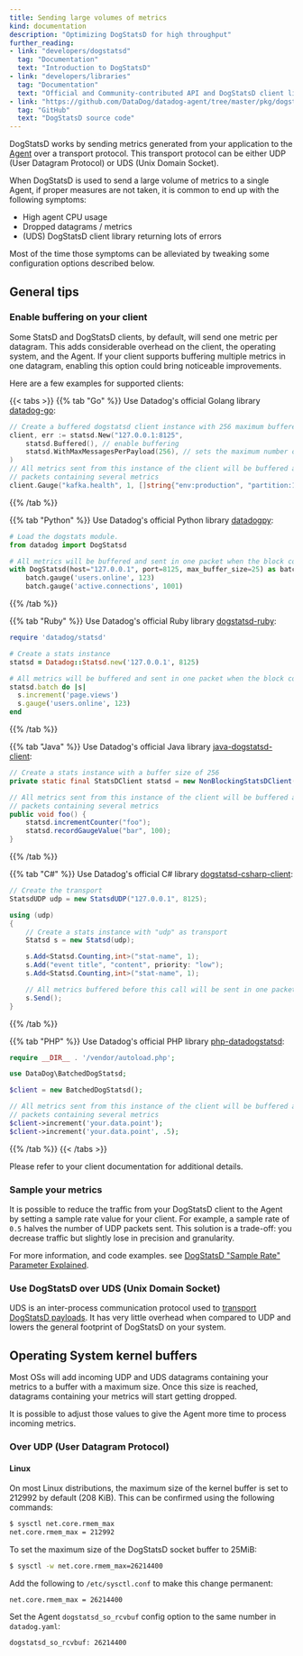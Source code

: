 ```yaml
---
title: Sending large volumes of metrics
kind: documentation
description: "Optimizing DogStatsD for high throughput"
further_reading:
- link: "developers/dogstatsd"
  tag: "Documentation"
  text: "Introduction to DogStatsD"
- link: "developers/libraries"
  tag: "Documentation"
  text: "Official and Community-contributed API and DogStatsD client libraries"
- link: "https://github.com/DataDog/datadog-agent/tree/master/pkg/dogstatsd"
  tag: "GitHub"
  text: "DogStatsD source code"
---
```


DogStatsD works by sending metrics generated from your application to the [Agent](https://docs.datadoghq.com/agent/) over a transport protocol. This transport protocol can be either UDP (User Datagram Protocol) or UDS (Unix Domain Socket).

When DogStatsD is used to send a large volume of metrics to a single Agent, if proper measures are not taken, it is common to end up with the following symptoms:

- High agent CPU usage
- Dropped datagrams / metrics
- (UDS) DogStatsD client library returning lots of errors

Most of the time those symptoms can be alleviated by tweaking some configuration options described below.

## General tips

### Enable buffering on your client

Some StatsD and DogStatsD clients, by default, will send one metric per datagram. This adds considerable overhead on the client, the operating system, and the Agent. If your client supports buffering multiple metrics in one datagram, enabling this option could bring noticeable improvements.

Here are a few examples for supported clients:

{{< tabs >}}
{{% tab "Go" %}}
Use Datadog's official Golang library [datadog-go](https://github.com/DataDog/datadog-go):

```go
// Create a buffered dogstatsd client instance with 256 maximum buffered metrics
client, err := statsd.New("127.0.0.1:8125",
    statsd.Buffered(), // enable buffering
    statsd.WithMaxMessagesPerPayload(256), // sets the maximum number of messages in a single datagram
)
// All metrics sent from this instance of the client will be buffered and sent in
// packets containing several metrics
client.Gauge("kafka.health", 1, []string{"env:production", "partition:1", "partition:2"}, 1)
```
{{% /tab %}}

{{% tab "Python" %}}
Use Datadog's official Python library [datadogpy](https://github.com/DataDog/datadogpy):

```python
# Load the dogstats module.
from datadog import DogStatsd

# All metrics will be buffered and sent in one packet when the block completes
with DogStatsd(host="127.0.0.1", port=8125, max_buffer_size=25) as batch:
    batch.gauge('users.online', 123)
    batch.gauge('active.connections', 1001)
```
{{% /tab %}}

{{% tab "Ruby" %}}
Use Datadog's official Ruby library [dogstatsd-ruby](https://github.com/DataDog/dogstatsd-ruby):

```ruby
require 'datadog/statsd'

# Create a stats instance
statsd = Datadog::Statsd.new('127.0.0.1', 8125)

# All metrics will be buffered and sent in one packet when the block completes
statsd.batch do |s|
  s.increment('page.views')
  s.gauge('users.online', 123)
end
```
{{% /tab %}}

{{% tab "Java" %}}
Use Datadog's official Java library [java-dogstatsd-client](https://github.com/DataDog/java-dogstatsd-client):

```java
// Create a stats instance with a buffer size of 256
private static final StatsDClient statsd = new NonBlockingStatsDClient("namespace", "127.0.0.1", 8125, 256);

// All metrics sent from this instance of the client will be buffered and sent in
// packets containing several metrics
public void foo() {
    statsd.incrementCounter("foo");
    statsd.recordGaugeValue("bar", 100);
}
```
{{% /tab %}}

{{% tab "C#" %}}
Use Datadog's official C# library [dogstatsd-csharp-client](https://github.com/DataDog/dogstatsd-csharp-client):

```csharp
// Create the transport
StatsdUDP udp = new StatsdUDP("127.0.0.1", 8125);

using (udp)
{
    // Create a stats instance with "udp" as transport
    Statsd s = new Statsd(udp);

    s.Add<Statsd.Counting,int>("stat-name", 1);
    s.Add("event title", "content", priority: "low");
    s.Add<Statsd.Counting,int>("stat-name", 1);

    // All metrics buffered before this call will be sent in one packet
    s.Send();
}
```
{{% /tab %}}

{{% tab "PHP" %}}
Use Datadog's official PHP library [php-datadogstatsd](https://github.com/DataDog/php-datadogstatsd):

```php
require __DIR__ . '/vendor/autoload.php';

use DataDog\BatchedDogStatsd;

$client = new BatchedDogStatsd();

// All metrics sent from this instance of the client will be buffered and sent in
// packets containing several metrics
$client->increment('your.data.point');
$client->increment('your.data.point', .5);
```
{{% /tab %}}
{{< /tabs >}}

Please refer to your client documentation for additional details.

### Sample your metrics

It is possible to reduce the traffic from your DogStatsD client to the Agent by setting a sample rate value for your client. For example, a sample rate of `0.5` halves the number of UDP packets sent. This solution is a trade-off: you decrease traffic but slightly lose in precision and granularity.

For more information, and code examples. see [DogStatsD "Sample Rate" Parameter Explained][1].

### Use DogStatsD over UDS (Unix Domain Socket)

UDS is an inter-process communication protocol used to [transport DogStatsD payloads][2]. It has very little overhead when compared to UDP and lowers the general footprint of DogStatsD on your system.

## Operating System kernel buffers

Most OSs will add incoming UDP and UDS datagrams containing your metrics to a buffer with a maximum size. Once this size is reached, datagrams containing your metrics will start getting dropped.

It is possible to adjust those values to give the Agent more time to process incoming metrics.

### Over UDP (User Datagram Protocol)

#### Linux

On most Linux distributions, the maximum size of the kernel buffer is set to 212992 by default (208 KiB). This can be confirmed using the following commands:

```bash
$ sysctl net.core.rmem_max
net.core.rmem_max = 212992
```

To set the maximum size of the DogStatsD socket buffer to 25MiB:

```bash
$ sysctl -w net.core.rmem_max=26214400
```

Add the following to `/etc/sysctl.conf` to make this change permanent:
```
net.core.rmem_max = 26214400
```

Set the Agent `dogstatsd_so_rcvbuf` config option to the same number in `datadog.yaml`:
```
dogstatsd_so_rcvbuf: 26214400
```

[1]: /developers/faq/dog-statsd-sample-rate-parameter-explained/
[2]: /developers/dogstatsd/unix_socket/
